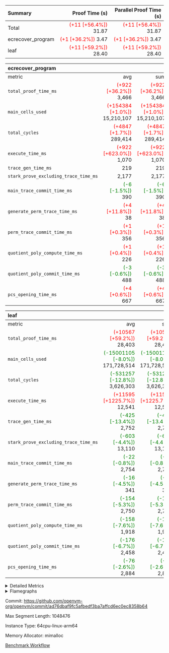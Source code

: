 | Summary | Proof Time (s) | Parallel Proof Time (s) |
|:---|---:|---:|
| Total | <span style='color: red'>(+11 [+56.4%])</span> 31.87 | <span style='color: red'>(+11 [+56.4%])</span> 31.87 |
| ecrecover_program | <span style='color: red'>(+1 [+36.2%])</span> 3.47 | <span style='color: red'>(+1 [+36.2%])</span> 3.47 |
| leaf | <span style='color: red'>(+11 [+59.2%])</span> 28.40 | <span style='color: red'>(+11 [+59.2%])</span> 28.40 |


| ecrecover_program |||||
|:---|---:|---:|---:|---:|
|metric|avg|sum|max|min|
| `total_proof_time_ms ` | <span style='color: red'>(+922 [+36.2%])</span> 3,466 | <span style='color: red'>(+922 [+36.2%])</span> 3,466 | <span style='color: red'>(+922 [+36.2%])</span> 3,466 | <span style='color: red'>(+922 [+36.2%])</span> 3,466 |
| `main_cells_used     ` | <span style='color: red'>(+154384 [+1.0%])</span> 15,210,107 | <span style='color: red'>(+154384 [+1.0%])</span> 15,210,107 | <span style='color: red'>(+154384 [+1.0%])</span> 15,210,107 | <span style='color: red'>(+154384 [+1.0%])</span> 15,210,107 |
| `total_cycles        ` | <span style='color: red'>(+4847 [+1.7%])</span> 289,414 | <span style='color: red'>(+4847 [+1.7%])</span> 289,414 | <span style='color: red'>(+4847 [+1.7%])</span> 289,414 | <span style='color: red'>(+4847 [+1.7%])</span> 289,414 |
| `execute_time_ms     ` | <span style='color: red'>(+922 [+623.0%])</span> 1,070 | <span style='color: red'>(+922 [+623.0%])</span> 1,070 | <span style='color: red'>(+922 [+623.0%])</span> 1,070 | <span style='color: red'>(+922 [+623.0%])</span> 1,070 |
| `trace_gen_time_ms   ` |  219 |  219 |  219 |  219 |
| `stark_prove_excluding_trace_time_ms` |  2,177 |  2,177 |  2,177 |  2,177 |
| `main_trace_commit_time_ms` | <span style='color: green'>(-6 [-1.5%])</span> 390 | <span style='color: green'>(-6 [-1.5%])</span> 390 | <span style='color: green'>(-6 [-1.5%])</span> 390 | <span style='color: green'>(-6 [-1.5%])</span> 390 |
| `generate_perm_trace_time_ms` | <span style='color: red'>(+4 [+11.8%])</span> 38 | <span style='color: red'>(+4 [+11.8%])</span> 38 | <span style='color: red'>(+4 [+11.8%])</span> 38 | <span style='color: red'>(+4 [+11.8%])</span> 38 |
| `perm_trace_commit_time_ms` | <span style='color: red'>(+1 [+0.3%])</span> 356 | <span style='color: red'>(+1 [+0.3%])</span> 356 | <span style='color: red'>(+1 [+0.3%])</span> 356 | <span style='color: red'>(+1 [+0.3%])</span> 356 |
| `quotient_poly_compute_time_ms` | <span style='color: red'>(+1 [+0.4%])</span> 226 | <span style='color: red'>(+1 [+0.4%])</span> 226 | <span style='color: red'>(+1 [+0.4%])</span> 226 | <span style='color: red'>(+1 [+0.4%])</span> 226 |
| `quotient_poly_commit_time_ms` | <span style='color: green'>(-3 [-0.6%])</span> 488 | <span style='color: green'>(-3 [-0.6%])</span> 488 | <span style='color: green'>(-3 [-0.6%])</span> 488 | <span style='color: green'>(-3 [-0.6%])</span> 488 |
| `pcs_opening_time_ms ` | <span style='color: red'>(+4 [+0.6%])</span> 667 | <span style='color: red'>(+4 [+0.6%])</span> 667 | <span style='color: red'>(+4 [+0.6%])</span> 667 | <span style='color: red'>(+4 [+0.6%])</span> 667 |

| leaf |||||
|:---|---:|---:|---:|---:|
|metric|avg|sum|max|min|
| `total_proof_time_ms ` | <span style='color: red'>(+10567 [+59.2%])</span> 28,403 | <span style='color: red'>(+10567 [+59.2%])</span> 28,403 | <span style='color: red'>(+10567 [+59.2%])</span> 28,403 | <span style='color: red'>(+10567 [+59.2%])</span> 28,403 |
| `main_cells_used     ` | <span style='color: green'>(-15001105 [-8.0%])</span> 171,728,514 | <span style='color: green'>(-15001105 [-8.0%])</span> 171,728,514 | <span style='color: green'>(-15001105 [-8.0%])</span> 171,728,514 | <span style='color: green'>(-15001105 [-8.0%])</span> 171,728,514 |
| `total_cycles        ` | <span style='color: green'>(-531257 [-12.8%])</span> 3,626,303 | <span style='color: green'>(-531257 [-12.8%])</span> 3,626,303 | <span style='color: green'>(-531257 [-12.8%])</span> 3,626,303 | <span style='color: green'>(-531257 [-12.8%])</span> 3,626,303 |
| `execute_time_ms     ` | <span style='color: red'>(+11595 [+1225.7%])</span> 12,541 | <span style='color: red'>(+11595 [+1225.7%])</span> 12,541 | <span style='color: red'>(+11595 [+1225.7%])</span> 12,541 | <span style='color: red'>(+11595 [+1225.7%])</span> 12,541 |
| `trace_gen_time_ms   ` | <span style='color: green'>(-425 [-13.4%])</span> 2,752 | <span style='color: green'>(-425 [-13.4%])</span> 2,752 | <span style='color: green'>(-425 [-13.4%])</span> 2,752 | <span style='color: green'>(-425 [-13.4%])</span> 2,752 |
| `stark_prove_excluding_trace_time_ms` | <span style='color: green'>(-603 [-4.4%])</span> 13,110 | <span style='color: green'>(-603 [-4.4%])</span> 13,110 | <span style='color: green'>(-603 [-4.4%])</span> 13,110 | <span style='color: green'>(-603 [-4.4%])</span> 13,110 |
| `main_trace_commit_time_ms` | <span style='color: green'>(-22 [-0.8%])</span> 2,754 | <span style='color: green'>(-22 [-0.8%])</span> 2,754 | <span style='color: green'>(-22 [-0.8%])</span> 2,754 | <span style='color: green'>(-22 [-0.8%])</span> 2,754 |
| `generate_perm_trace_time_ms` | <span style='color: green'>(-16 [-4.5%])</span> 341 | <span style='color: green'>(-16 [-4.5%])</span> 341 | <span style='color: green'>(-16 [-4.5%])</span> 341 | <span style='color: green'>(-16 [-4.5%])</span> 341 |
| `perm_trace_commit_time_ms` | <span style='color: green'>(-154 [-5.3%])</span> 2,750 | <span style='color: green'>(-154 [-5.3%])</span> 2,750 | <span style='color: green'>(-154 [-5.3%])</span> 2,750 | <span style='color: green'>(-154 [-5.3%])</span> 2,750 |
| `quotient_poly_compute_time_ms` | <span style='color: green'>(-158 [-7.6%])</span> 1,918 | <span style='color: green'>(-158 [-7.6%])</span> 1,918 | <span style='color: green'>(-158 [-7.6%])</span> 1,918 | <span style='color: green'>(-158 [-7.6%])</span> 1,918 |
| `quotient_poly_commit_time_ms` | <span style='color: green'>(-176 [-6.7%])</span> 2,458 | <span style='color: green'>(-176 [-6.7%])</span> 2,458 | <span style='color: green'>(-176 [-6.7%])</span> 2,458 | <span style='color: green'>(-176 [-6.7%])</span> 2,458 |
| `pcs_opening_time_ms ` | <span style='color: green'>(-76 [-2.6%])</span> 2,884 | <span style='color: green'>(-76 [-2.6%])</span> 2,884 | <span style='color: green'>(-76 [-2.6%])</span> 2,884 | <span style='color: green'>(-76 [-2.6%])</span> 2,884 |



<details>
<summary>Detailed Metrics</summary>

| group | num_segments | keygen_time_ms | commit_exe_time_ms |
| --- | --- | --- | --- |
| ecrecover_program | 1 | 1,172 | 9 | 

| group | air_name | quotient_deg | interactions | constraints |
| --- | --- | --- | --- | --- |
| ecrecover_program | AccessAdapterAir<16> | 4 | 5 | 11 | 
| ecrecover_program | AccessAdapterAir<2> | 4 | 5 | 11 | 
| ecrecover_program | AccessAdapterAir<32> | 4 | 5 | 11 | 
| ecrecover_program | AccessAdapterAir<4> | 4 | 5 | 11 | 
| ecrecover_program | AccessAdapterAir<64> | 4 | 5 | 11 | 
| ecrecover_program | AccessAdapterAir<8> | 4 | 5 | 11 | 
| ecrecover_program | BitwiseOperationLookupAir<8> | 2 | 2 | 4 | 
| ecrecover_program | KeccakVmAir | 4 | 321 | 4,380 | 
| ecrecover_program | MemoryMerkleAir<8> | 4 | 4 | 38 | 
| ecrecover_program | PersistentBoundaryAir<8> | 4 | 3 | 5 | 
| ecrecover_program | PhantomAir | 4 | 3 | 4 | 
| ecrecover_program | Poseidon2PeripheryAir<BabyBearParameters>, 1> | 2 | 1 | 286 | 
| ecrecover_program | ProgramAir | 1 | 1 | 4 | 
| ecrecover_program | RangeTupleCheckerAir<2> | 1 | 1 | 4 | 
| ecrecover_program | Rv32HintStoreAir | 4 | 19 | 21 | 
| ecrecover_program | VariableRangeCheckerAir | 1 | 1 | 4 | 
| ecrecover_program | VmAirWrapper<Rv32BaseAluAdapterAir, BaseAluCoreAir<4, 8> | 4 | 19 | 30 | 
| ecrecover_program | VmAirWrapper<Rv32BaseAluAdapterAir, LessThanCoreAir<4, 8> | 4 | 17 | 35 | 
| ecrecover_program | VmAirWrapper<Rv32BaseAluAdapterAir, ShiftCoreAir<4, 8> | 4 | 23 | 84 | 
| ecrecover_program | VmAirWrapper<Rv32BranchAdapterAir, BranchEqualCoreAir<4> | 4 | 11 | 17 | 
| ecrecover_program | VmAirWrapper<Rv32BranchAdapterAir, BranchLessThanCoreAir<4, 8> | 4 | 13 | 32 | 
| ecrecover_program | VmAirWrapper<Rv32CondRdWriteAdapterAir, Rv32JalLuiCoreAir> | 4 | 10 | 15 | 
| ecrecover_program | VmAirWrapper<Rv32IsEqualModAdapterAir<2, 1, 32, 32>, ModularIsEqualCoreAir<32, 4, 8> | 4 | 25 | 217 | 
| ecrecover_program | VmAirWrapper<Rv32JalrAdapterAir, Rv32JalrCoreAir> | 4 | 16 | 16 | 
| ecrecover_program | VmAirWrapper<Rv32LoadStoreAdapterAir, LoadSignExtendCoreAir<4, 8> | 4 | 18 | 21 | 
| ecrecover_program | VmAirWrapper<Rv32LoadStoreAdapterAir, LoadStoreCoreAir<4> | 4 | 17 | 27 | 
| ecrecover_program | VmAirWrapper<Rv32MultAdapterAir, DivRemCoreAir<4, 8> | 4 | 25 | 72 | 
| ecrecover_program | VmAirWrapper<Rv32MultAdapterAir, MulHCoreAir<4, 8> | 4 | 24 | 23 | 
| ecrecover_program | VmAirWrapper<Rv32MultAdapterAir, MultiplicationCoreAir<4, 8> | 4 | 19 | 13 | 
| ecrecover_program | VmAirWrapper<Rv32RdWriteAdapterAir, Rv32AuipcCoreAir> | 4 | 11 | 12 | 
| ecrecover_program | VmAirWrapper<Rv32VecHeapAdapterAir<1, 2, 2, 32, 32>, FieldExpressionCoreAir> | 4 | 411 | 378 | 
| ecrecover_program | VmAirWrapper<Rv32VecHeapAdapterAir<2, 1, 1, 32, 32>, FieldExpressionCoreAir> | 4 | 156 | 150 | 
| ecrecover_program | VmAirWrapper<Rv32VecHeapAdapterAir<2, 2, 2, 32, 32>, FieldExpressionCoreAir> | 4 | 422 | 351 | 
| ecrecover_program | VmConnectorAir | 4 | 3 | 8 | 
| leaf | AccessAdapterAir<2> | 4 | 5 | 11 | 
| leaf | AccessAdapterAir<4> | 4 | 5 | 11 | 
| leaf | AccessAdapterAir<8> | 4 | 5 | 11 | 
| leaf | FriReducedOpeningAir | 4 | 31 | 52 | 
| leaf | NativePoseidon2Air<BabyBearParameters>, 1> | 4 | 136 | 530 | 
| leaf | PhantomAir | 4 | 3 | 4 | 
| leaf | ProgramAir | 1 | 1 | 4 | 
| leaf | VariableRangeCheckerAir | 1 | 1 | 4 | 
| leaf | VmAirWrapper<AluNativeAdapterAir, FieldArithmeticCoreAir> | 4 | 15 | 23 | 
| leaf | VmAirWrapper<BranchNativeAdapterAir, BranchEqualCoreAir<1> | 4 | 11 | 22 | 
| leaf | VmAirWrapper<JalNativeAdapterAir, JalCoreAir> | 4 | 7 | 6 | 
| leaf | VmAirWrapper<NativeAdapterAir<2, 0>, PublicValuesCoreAir> | 4 | 11 | 23 | 
| leaf | VmAirWrapper<NativeLoadStoreAdapterAir<1>, NativeLoadStoreCoreAir<1> | 4 | 15 | 16 | 
| leaf | VmAirWrapper<NativeLoadStoreAdapterAir<4>, NativeLoadStoreCoreAir<4> | 4 | 15 | 16 | 
| leaf | VmAirWrapper<NativeVectorizedAdapterAir<4>, FieldExtensionCoreAir> | 4 | 15 | 23 | 
| leaf | VmConnectorAir | 4 | 3 | 8 | 
| leaf | VolatileBoundaryAir | 4 | 4 | 16 | 

| group | air_name | dsl_ir | idx | opcode | cells_used |
| --- | --- | --- | --- | --- | --- |
| leaf | <AluNativeAdapterAir,FieldArithmeticCoreAir> |  | 0 | ADD | 29 | 
| leaf | <AluNativeAdapterAir,FieldArithmeticCoreAir> | AddEFFI | 0 | ADD | 61,016 | 
| leaf | <AluNativeAdapterAir,FieldArithmeticCoreAir> | AddEFI | 0 | ADD | 250,560 | 
| leaf | <AluNativeAdapterAir,FieldArithmeticCoreAir> | AddEI | 0 | ADD | 6,168,648 | 
| leaf | <AluNativeAdapterAir,FieldArithmeticCoreAir> | AddF | 0 | ADD | 260,855 | 
| leaf | <AluNativeAdapterAir,FieldArithmeticCoreAir> | AddFI | 0 | ADD | 443,294 | 
| leaf | <AluNativeAdapterAir,FieldArithmeticCoreAir> | AddV | 0 | ADD | 1,016,131 | 
| leaf | <AluNativeAdapterAir,FieldArithmeticCoreAir> | AddVI | 0 | ADD | 2,133,530 | 
| leaf | <AluNativeAdapterAir,FieldArithmeticCoreAir> | Alloc | 0 | ADD | 1,883,550 | 
| leaf | <AluNativeAdapterAir,FieldArithmeticCoreAir> | Alloc | 0 | MUL | 524,697 | 
| leaf | <AluNativeAdapterAir,FieldArithmeticCoreAir> | CastFV | 0 | ADD | 7,482 | 
| leaf | <AluNativeAdapterAir,FieldArithmeticCoreAir> | DivEIN | 0 | ADD | 49,300 | 
| leaf | <AluNativeAdapterAir,FieldArithmeticCoreAir> | DivF | 0 | DIV | 204,624 | 
| leaf | <AluNativeAdapterAir,FieldArithmeticCoreAir> | DivFIN | 0 | DIV | 25,723 | 
| leaf | <AluNativeAdapterAir,FieldArithmeticCoreAir> | ImmE | 0 | ADD | 789,380 | 
| leaf | <AluNativeAdapterAir,FieldArithmeticCoreAir> | ImmF | 0 | ADD | 288,637 | 
| leaf | <AluNativeAdapterAir,FieldArithmeticCoreAir> | ImmV | 0 | ADD | 171,187 | 
| leaf | <AluNativeAdapterAir,FieldArithmeticCoreAir> | LoadE | 0 | ADD | 590,730 | 
| leaf | <AluNativeAdapterAir,FieldArithmeticCoreAir> | LoadE | 0 | MUL | 590,730 | 
| leaf | <AluNativeAdapterAir,FieldArithmeticCoreAir> | LoadF | 0 | ADD | 837,404 | 
| leaf | <AluNativeAdapterAir,FieldArithmeticCoreAir> | LoadF | 0 | MUL | 561,759 | 
| leaf | <AluNativeAdapterAir,FieldArithmeticCoreAir> | LoadHeapPtr | 0 | ADD | 29 | 
| leaf | <AluNativeAdapterAir,FieldArithmeticCoreAir> | LoadV | 0 | ADD | 2,716,865 | 
| leaf | <AluNativeAdapterAir,FieldArithmeticCoreAir> | LoadV | 0 | MUL | 2,434,782 | 
| leaf | <AluNativeAdapterAir,FieldArithmeticCoreAir> | MulEF | 0 | MUL | 191,168 | 
| leaf | <AluNativeAdapterAir,FieldArithmeticCoreAir> | MulEFI | 0 | MUL | 1,336,320 | 
| leaf | <AluNativeAdapterAir,FieldArithmeticCoreAir> | MulEI | 0 | ADD | 662,244 | 
| leaf | <AluNativeAdapterAir,FieldArithmeticCoreAir> | MulF | 0 | MUL | 1,069,027 | 
| leaf | <AluNativeAdapterAir,FieldArithmeticCoreAir> | MulFI | 0 | MUL | 232,116 | 
| leaf | <AluNativeAdapterAir,FieldArithmeticCoreAir> | MulVI | 0 | MUL | 581,218 | 
| leaf | <AluNativeAdapterAir,FieldArithmeticCoreAir> | NegE | 0 | MUL | 18,792 | 
| leaf | <AluNativeAdapterAir,FieldArithmeticCoreAir> | StoreE | 0 | ADD | 544,446 | 
| leaf | <AluNativeAdapterAir,FieldArithmeticCoreAir> | StoreE | 0 | MUL | 544,446 | 
| leaf | <AluNativeAdapterAir,FieldArithmeticCoreAir> | StoreF | 0 | ADD | 43,674 | 
| leaf | <AluNativeAdapterAir,FieldArithmeticCoreAir> | StoreF | 0 | MUL | 30,508 | 
| leaf | <AluNativeAdapterAir,FieldArithmeticCoreAir> | StoreHeapPtr | 0 | ADD | 29 | 
| leaf | <AluNativeAdapterAir,FieldArithmeticCoreAir> | StoreV | 0 | ADD | 870,957 | 
| leaf | <AluNativeAdapterAir,FieldArithmeticCoreAir> | StoreV | 0 | MUL | 591,629 | 
| leaf | <AluNativeAdapterAir,FieldArithmeticCoreAir> | SubEF | 0 | ADD | 1,078,800 | 
| leaf | <AluNativeAdapterAir,FieldArithmeticCoreAir> | SubEF | 0 | SUB | 359,600 | 
| leaf | <AluNativeAdapterAir,FieldArithmeticCoreAir> | SubEFI | 0 | ADD | 346,956 | 
| leaf | <AluNativeAdapterAir,FieldArithmeticCoreAir> | SubEI | 0 | ADD | 98,600 | 
| leaf | <AluNativeAdapterAir,FieldArithmeticCoreAir> | SubFI | 0 | SUB | 231,043 | 
| leaf | <AluNativeAdapterAir,FieldArithmeticCoreAir> | SubV | 0 | SUB | 327,497 | 
| leaf | <AluNativeAdapterAir,FieldArithmeticCoreAir> | SubVI | 0 | SUB | 28,159 | 
| leaf | <AluNativeAdapterAir,FieldArithmeticCoreAir> | SubVIN | 0 | SUB | 23,142 | 
| leaf | <AluNativeAdapterAir,FieldArithmeticCoreAir> | UnsafeCastVF | 0 | ADD | 7,279 | 
| leaf | <AluNativeAdapterAir,FieldArithmeticCoreAir> | ZipFor | 0 | ADD | 18,344,965 | 
| leaf | <BranchNativeAdapterAir,BranchEqualCoreAir<1>> | AssertEqE | 0 | BNE | 7,268 | 
| leaf | <BranchNativeAdapterAir,BranchEqualCoreAir<1>> | AssertEqEI | 0 | BNE | 92 | 
| leaf | <BranchNativeAdapterAir,BranchEqualCoreAir<1>> | AssertEqF | 0 | BNE | 189,336 | 
| leaf | <BranchNativeAdapterAir,BranchEqualCoreAir<1>> | AssertEqV | 0 | BNE | 38,180 | 
| leaf | <BranchNativeAdapterAir,BranchEqualCoreAir<1>> | AssertEqVI | 0 | BNE | 11,339 | 
| leaf | <BranchNativeAdapterAir,BranchEqualCoreAir<1>> | AssertNonZero | 0 | BEQ | 23 | 
| leaf | <BranchNativeAdapterAir,BranchEqualCoreAir<1>> | IfEq | 0 | BNE | 3,128 | 
| leaf | <BranchNativeAdapterAir,BranchEqualCoreAir<1>> | IfEqI | 0 | BNE | 750,743 | 
| leaf | <BranchNativeAdapterAir,BranchEqualCoreAir<1>> | IfNe | 0 | BEQ | 3,197 | 
| leaf | <BranchNativeAdapterAir,BranchEqualCoreAir<1>> | IfNeI | 0 | BEQ | 4,255 | 
| leaf | <BranchNativeAdapterAir,BranchEqualCoreAir<1>> | ZipFor | 0 | BNE | 13,437,612 | 
| leaf | <JalNativeAdapterAir,JalCoreAir> |  | 0 | JAL | 9 | 
| leaf | <JalNativeAdapterAir,JalCoreAir> | IfEqI | 0 | JAL | 74,808 | 
| leaf | <JalNativeAdapterAir,JalCoreAir> | IfNe | 0 | JAL | 27 | 
| leaf | <JalNativeAdapterAir,JalCoreAir> | ZipFor | 0 | JAL | 236,448 | 
| leaf | <NativeAdapterAir<2, 0>,PublicValuesCoreAir> | Publish | 0 | PUBLISH | 828 | 
| leaf | <NativeLoadStoreAdapterAir<1>,NativeLoadStoreCoreAir<1>> | LoadF | 0 | LOADW | 1,264,692 | 
| leaf | <NativeLoadStoreAdapterAir<1>,NativeLoadStoreCoreAir<1>> | LoadV | 0 | LOADW | 5,204,474 | 
| leaf | <NativeLoadStoreAdapterAir<1>,NativeLoadStoreCoreAir<1>> | StoreF | 0 | STOREW | 200,662 | 
| leaf | <NativeLoadStoreAdapterAir<1>,NativeLoadStoreCoreAir<1>> | StoreHintWord | 0 | HINT_STOREW | 11,090,332 | 
| leaf | <NativeLoadStoreAdapterAir<1>,NativeLoadStoreCoreAir<1>> | StoreV | 0 | STOREW | 1,217,788 | 
| leaf | <NativeLoadStoreAdapterAir<4>,NativeLoadStoreCoreAir<4>> | LoadE | 0 | LOADW | 1,955,883 | 
| leaf | <NativeLoadStoreAdapterAir<4>,NativeLoadStoreCoreAir<4>> | StoreE | 0 | STOREW | 751,378 | 
| leaf | <NativeVectorizedAdapterAir<4>,FieldExtensionCoreAir> | AddE | 0 | FE4ADD | 3,516,292 | 
| leaf | <NativeVectorizedAdapterAir<4>,FieldExtensionCoreAir> | DivE | 0 | BBE4DIV | 500,764 | 
| leaf | <NativeVectorizedAdapterAir<4>,FieldExtensionCoreAir> | DivEIN | 0 | BBE4DIV | 16,150 | 
| leaf | <NativeVectorizedAdapterAir<4>,FieldExtensionCoreAir> | MulE | 0 | BBE4MUL | 3,625,010 | 
| leaf | <NativeVectorizedAdapterAir<4>,FieldExtensionCoreAir> | MulEI | 0 | BBE4MUL | 216,942 | 
| leaf | <NativeVectorizedAdapterAir<4>,FieldExtensionCoreAir> | SubE | 0 | FE4SUB | 761,368 | 
| leaf | FriReducedOpeningAir | FriReducedOpening | 0 | FRI_REDUCED_OPENING | 20,092,800 | 
| leaf | PhantomAir | CT-ExtractPublicValuesCommit | 0 | PHANTOM | 12 | 
| leaf | PhantomAir | CT-HintOpenedValues | 0 | PHANTOM | 4,032 | 
| leaf | PhantomAir | CT-HintOpeningProof | 0 | PHANTOM | 4,044 | 
| leaf | PhantomAir | CT-HintOpeningValues | 0 | PHANTOM | 12 | 
| leaf | PhantomAir | CT-InitializePcsConst | 0 | PHANTOM | 12 | 
| leaf | PhantomAir | CT-ReadProofsFromInput | 0 | PHANTOM | 12 | 
| leaf | PhantomAir | CT-VerifyProofs | 0 | PHANTOM | 12 | 
| leaf | PhantomAir | CT-cache-generator-powers | 0 | PHANTOM | 4,032 | 
| leaf | PhantomAir | CT-compute-reduced-opening | 0 | PHANTOM | 4,032 | 
| leaf | PhantomAir | CT-exp-reverse-bits-len | 0 | PHANTOM | 107,856 | 
| leaf | PhantomAir | CT-pre-compute-alpha-pows | 0 | PHANTOM | 12 | 
| leaf | PhantomAir | CT-single-reduced-opening-eval | 0 | PHANTOM | 147,672 | 
| leaf | PhantomAir | CT-stage-c-build-rounds | 0 | PHANTOM | 12 | 
| leaf | PhantomAir | CT-stage-d-verifier-verify | 0 | PHANTOM | 12 | 
| leaf | PhantomAir | CT-stage-d-verify-pcs | 0 | PHANTOM | 12 | 
| leaf | PhantomAir | CT-stage-e-verify-constraints | 0 | PHANTOM | 12 | 
| leaf | PhantomAir | CT-verify-batch | 0 | PHANTOM | 4,032 | 
| leaf | PhantomAir | CT-verify-batch-ext | 0 | PHANTOM | 9,576 | 
| leaf | PhantomAir | CT-verify-query | 0 | PHANTOM | 504 | 
| leaf | PhantomAir | HintBitsF | 0 | PHANTOM | 1,542 | 
| leaf | PhantomAir | HintInputVec | 0 | PHANTOM | 79,488 | 
| leaf | PhantomAir | HintLoad | 0 | PHANTOM | 6,804 | 
| leaf | PhantomAir | PrintV | 0 | PHANTOM | 6,804 | 
| leaf | VerifyBatchAir | Poseidon2CompressBabyBear | 0 | COMP_POS2 | 10,773 | 
| leaf | VerifyBatchAir | Poseidon2PermuteBabyBear | 0 | PERM_POS2 | 24,738 | 
| leaf | VerifyBatchAir | VerifyBatchExt | 0 | VERIFY_BATCH | 4,139,226 | 
| leaf | VerifyBatchAir | VerifyBatchFelt | 0 | VERIFY_BATCH | 23,628,780 | 

| group | air_name | dsl_ir | opcode | segment | cells_used |
| --- | --- | --- | --- | --- | --- |
| ecrecover_program | <Rv32BaseAluAdapterAir,BaseAluCoreAir<4, 8>> |  | ADD | 0 | 2,631,528 | 
| ecrecover_program | <Rv32BaseAluAdapterAir,BaseAluCoreAir<4, 8>> |  | AND | 0 | 559,512 | 
| ecrecover_program | <Rv32BaseAluAdapterAir,BaseAluCoreAir<4, 8>> |  | OR | 0 | 250,740 | 
| ecrecover_program | <Rv32BaseAluAdapterAir,BaseAluCoreAir<4, 8>> |  | SUB | 0 | 318,600 | 
| ecrecover_program | <Rv32BaseAluAdapterAir,BaseAluCoreAir<4, 8>> |  | XOR | 0 | 900 | 
| ecrecover_program | <Rv32BaseAluAdapterAir,LessThanCoreAir<4, 8>> |  | SLTU | 0 | 74,407 | 
| ecrecover_program | <Rv32BaseAluAdapterAir,ShiftCoreAir<4, 8>> |  | SLL | 0 | 228,536 | 
| ecrecover_program | <Rv32BaseAluAdapterAir,ShiftCoreAir<4, 8>> |  | SRL | 0 | 238,023 | 
| ecrecover_program | <Rv32BranchAdapterAir,BranchEqualCoreAir<4>> |  | BEQ | 0 | 275,912 | 
| ecrecover_program | <Rv32BranchAdapterAir,BranchEqualCoreAir<4>> |  | BNE | 0 | 119,834 | 
| ecrecover_program | <Rv32BranchAdapterAir,BranchLessThanCoreAir<4, 8>> |  | BGEU | 0 | 29,984 | 
| ecrecover_program | <Rv32BranchAdapterAir,BranchLessThanCoreAir<4, 8>> |  | BLT | 0 | 384 | 
| ecrecover_program | <Rv32BranchAdapterAir,BranchLessThanCoreAir<4, 8>> |  | BLTU | 0 | 719,264 | 
| ecrecover_program | <Rv32CondRdWriteAdapterAir,Rv32JalLuiCoreAir> |  | JAL | 0 | 22,734 | 
| ecrecover_program | <Rv32CondRdWriteAdapterAir,Rv32JalLuiCoreAir> |  | LUI | 0 | 50,292 | 
| ecrecover_program | <Rv32IsEqualModAdapterAir<2, 1, 32, 32>,ModularIsEqualCoreAir<32, 4, 8>> |  | IS_EQ | 0 | 531,698 | 
| ecrecover_program | <Rv32IsEqualModAdapterAir<2, 1, 32, 32>,ModularIsEqualCoreAir<32, 4, 8>> |  | SETUP_ISEQ | 0 | 332 | 
| ecrecover_program | <Rv32JalrAdapterAir,Rv32JalrCoreAir> |  | JALR | 0 | 186,060 | 
| ecrecover_program | <Rv32LoadStoreAdapterAir,LoadSignExtendCoreAir<4, 8>> |  | LOADB | 0 | 132,300 | 
| ecrecover_program | <Rv32LoadStoreAdapterAir,LoadStoreCoreAir<4>> |  | LOADBU | 0 | 98,000 | 
| ecrecover_program | <Rv32LoadStoreAdapterAir,LoadStoreCoreAir<4>> |  | LOADW | 0 | 552,240 | 
| ecrecover_program | <Rv32LoadStoreAdapterAir,LoadStoreCoreAir<4>> |  | STOREB | 0 | 1,037,520 | 
| ecrecover_program | <Rv32LoadStoreAdapterAir,LoadStoreCoreAir<4>> |  | STOREW | 0 | 2,701,280 | 
| ecrecover_program | <Rv32MultAdapterAir,DivRemCoreAir<4, 8>> |  | DIVU | 0 | 285 | 
| ecrecover_program | <Rv32MultAdapterAir,MulHCoreAir<4, 8>> |  | MULHU | 0 | 195 | 
| ecrecover_program | <Rv32MultAdapterAir,MultiplicationCoreAir<4, 8>> |  | MUL | 0 | 79,329 | 
| ecrecover_program | <Rv32RdWriteAdapterAir,Rv32AuipcCoreAir> |  | AUIPC | 0 | 71,022 | 
| ecrecover_program | <Rv32VecHeapAdapterAir<1, 2, 2, 32, 32>,FieldExpressionCoreAir> |  | EcDouble | 0 | 690,153 | 
| ecrecover_program | <Rv32VecHeapAdapterAir<2, 1, 1, 32, 32>,FieldExpressionCoreAir> |  | ModularAddSub | 0 | 2,388 | 
| ecrecover_program | <Rv32VecHeapAdapterAir<2, 1, 1, 32, 32>,FieldExpressionCoreAir> |  | ModularMulDiv | 0 | 8,352 | 
| ecrecover_program | <Rv32VecHeapAdapterAir<2, 2, 2, 32, 32>,FieldExpressionCoreAir> |  | EcAddNe | 0 | 449,394 | 
| ecrecover_program | KeccakVmAir |  | KECCAK256 | 0 | 379,560 | 
| ecrecover_program | PhantomAir |  | PHANTOM | 0 | 270 | 
| ecrecover_program | Rv32HintStoreAir |  | HINT_BUFFER | 0 | 6,656 | 
| ecrecover_program | Rv32HintStoreAir |  | HINT_STOREW | 0 | 192 | 

| group | air_name | idx | rows | prep_cols | perm_cols | main_cols | cells |
| --- | --- | --- | --- | --- | --- | --- | --- |
| leaf | AccessAdapterAir<2> | 0 | 1,048,576 |  | 12 | 11 | 24,117,248 | 
| leaf | AccessAdapterAir<4> | 0 | 524,288 |  | 12 | 13 | 13,107,200 | 
| leaf | AccessAdapterAir<8> | 0 | 512 |  | 12 | 17 | 14,848 | 
| leaf | FriReducedOpeningAir | 0 | 1,048,576 |  | 36 | 25 | 63,963,136 | 
| leaf | NativePoseidon2Air<BabyBearParameters>, 1> | 0 | 131,072 |  | 160 | 399 | 73,269,248 | 
| leaf | PhantomAir | 0 | 65,536 |  | 8 | 6 | 917,504 | 
| leaf | ProgramAir | 0 | 1,048,576 |  | 8 | 10 | 18,874,368 | 
| leaf | VariableRangeCheckerAir | 0 | 262,144 | 2 | 8 | 1 | 2,359,296 | 
| leaf | VmAirWrapper<AluNativeAdapterAir, FieldArithmeticCoreAir> | 0 | 2,097,152 |  | 20 | 29 | 102,760,448 | 
| leaf | VmAirWrapper<BranchNativeAdapterAir, BranchEqualCoreAir<1> | 0 | 1,048,576 |  | 16 | 23 | 40,894,464 | 
| leaf | VmAirWrapper<JalNativeAdapterAir, JalCoreAir> | 0 | 65,536 |  | 12 | 9 | 1,376,256 | 
| leaf | VmAirWrapper<NativeAdapterAir<2, 0>, PublicValuesCoreAir> | 0 | 64 |  | 16 | 23 | 2,496 | 
| leaf | VmAirWrapper<NativeLoadStoreAdapterAir<1>, NativeLoadStoreCoreAir<1> | 0 | 1,048,576 |  | 24 | 22 | 48,234,496 | 
| leaf | VmAirWrapper<NativeLoadStoreAdapterAir<4>, NativeLoadStoreCoreAir<4> | 0 | 131,072 |  | 24 | 31 | 7,208,960 | 
| leaf | VmAirWrapper<NativeVectorizedAdapterAir<4>, FieldExtensionCoreAir> | 0 | 262,144 |  | 20 | 38 | 15,204,352 | 
| leaf | VmConnectorAir | 0 | 2 | 1 | 8 | 4 | 24 | 
| leaf | VolatileBoundaryAir | 0 | 1,048,576 |  | 8 | 11 | 19,922,944 | 

| group | air_name | segment | rows | prep_cols | perm_cols | main_cols | cells |
| --- | --- | --- | --- | --- | --- | --- | --- |
| ecrecover_program | AccessAdapterAir<16> | 0 | 16,384 |  | 12 | 25 | 606,208 | 
| ecrecover_program | AccessAdapterAir<2> | 0 | 256 |  | 12 | 11 | 5,888 | 
| ecrecover_program | AccessAdapterAir<32> | 0 | 8,192 |  | 12 | 41 | 434,176 | 
| ecrecover_program | AccessAdapterAir<4> | 0 | 128 |  | 12 | 13 | 3,200 | 
| ecrecover_program | AccessAdapterAir<8> | 0 | 32,768 |  | 12 | 17 | 950,272 | 
| ecrecover_program | BitwiseOperationLookupAir<8> | 0 | 65,536 | 3 | 8 | 2 | 655,360 | 
| ecrecover_program | KeccakVmAir | 0 | 128 |  | 532 | 3,163 | 472,960 | 
| ecrecover_program | MemoryMerkleAir<8> | 0 | 4,096 |  | 12 | 32 | 180,224 | 
| ecrecover_program | PersistentBoundaryAir<8> | 0 | 4,096 |  | 8 | 20 | 114,688 | 
| ecrecover_program | PhantomAir | 0 | 64 |  | 8 | 6 | 896 | 
| ecrecover_program | Poseidon2PeripheryAir<BabyBearParameters>, 1> | 0 | 2,048 |  | 8 | 300 | 630,784 | 
| ecrecover_program | ProgramAir | 0 | 16,384 |  | 8 | 10 | 294,912 | 
| ecrecover_program | RangeTupleCheckerAir<2> | 0 | 524,288 | 2 | 8 | 1 | 4,718,592 | 
| ecrecover_program | Rv32HintStoreAir | 0 | 256 |  | 24 | 32 | 14,336 | 
| ecrecover_program | VariableRangeCheckerAir | 0 | 262,144 | 2 | 8 | 1 | 2,359,296 | 
| ecrecover_program | VmAirWrapper<Rv32BaseAluAdapterAir, BaseAluCoreAir<4, 8> | 0 | 131,072 |  | 28 | 36 | 8,388,608 | 
| ecrecover_program | VmAirWrapper<Rv32BaseAluAdapterAir, LessThanCoreAir<4, 8> | 0 | 2,048 |  | 24 | 37 | 124,928 | 
| ecrecover_program | VmAirWrapper<Rv32BaseAluAdapterAir, ShiftCoreAir<4, 8> | 0 | 16,384 |  | 28 | 53 | 1,327,104 | 
| ecrecover_program | VmAirWrapper<Rv32BranchAdapterAir, BranchEqualCoreAir<4> | 0 | 16,384 |  | 16 | 26 | 688,128 | 
| ecrecover_program | VmAirWrapper<Rv32BranchAdapterAir, BranchLessThanCoreAir<4, 8> | 0 | 32,768 |  | 20 | 32 | 1,703,936 | 
| ecrecover_program | VmAirWrapper<Rv32CondRdWriteAdapterAir, Rv32JalLuiCoreAir> | 0 | 4,096 |  | 16 | 18 | 139,264 | 
| ecrecover_program | VmAirWrapper<Rv32IsEqualModAdapterAir<2, 1, 32, 32>, ModularIsEqualCoreAir<32, 4, 8> | 0 | 4,096 |  | 32 | 166 | 811,008 | 
| ecrecover_program | VmAirWrapper<Rv32JalrAdapterAir, Rv32JalrCoreAir> | 0 | 8,192 |  | 20 | 28 | 393,216 | 
| ecrecover_program | VmAirWrapper<Rv32LoadStoreAdapterAir, LoadSignExtendCoreAir<4, 8> | 0 | 4,096 |  | 28 | 35 | 258,048 | 
| ecrecover_program | VmAirWrapper<Rv32LoadStoreAdapterAir, LoadStoreCoreAir<4> | 0 | 131,072 |  | 28 | 40 | 8,912,896 | 
| ecrecover_program | VmAirWrapper<Rv32MultAdapterAir, DivRemCoreAir<4, 8> | 0 | 8 |  | 40 | 57 | 776 | 
| ecrecover_program | VmAirWrapper<Rv32MultAdapterAir, MulHCoreAir<4, 8> | 0 | 8 |  | 40 | 39 | 632 | 
| ecrecover_program | VmAirWrapper<Rv32MultAdapterAir, MultiplicationCoreAir<4, 8> | 0 | 4,096 |  | 28 | 31 | 241,664 | 
| ecrecover_program | VmAirWrapper<Rv32RdWriteAdapterAir, Rv32AuipcCoreAir> | 0 | 4,096 |  | 16 | 21 | 151,552 | 
| ecrecover_program | VmAirWrapper<Rv32VecHeapAdapterAir<1, 2, 2, 32, 32>, FieldExpressionCoreAir> | 0 | 2,048 |  | 416 | 543 | 1,964,032 | 
| ecrecover_program | VmAirWrapper<Rv32VecHeapAdapterAir<2, 1, 1, 32, 32>, FieldExpressionCoreAir> | 0 | 32 |  | 160 | 261 | 13,472 | 
| ecrecover_program | VmAirWrapper<Rv32VecHeapAdapterAir<2, 2, 2, 32, 32>, FieldExpressionCoreAir> | 0 | 1,024 |  | 428 | 619 | 1,072,128 | 
| ecrecover_program | VmConnectorAir | 0 | 2 | 1 | 8 | 4 | 24 | 

| group | chip_name | idx | rows_used |
| --- | --- | --- | --- |
| leaf | <AluNativeAdapterAir,FieldArithmeticCoreAir> | 0 | 1,709,434 | 
| leaf | <BranchNativeAdapterAir,BranchEqualCoreAir<1>> | 0 | 628,051 | 
| leaf | <JalNativeAdapterAir,JalCoreAir> | 0 | 34,588 | 
| leaf | <NativeAdapterAir<2, 0>,PublicValuesCoreAir> | 0 | 36 | 
| leaf | <NativeLoadStoreAdapterAir<1>,NativeLoadStoreCoreAir<1>> | 0 | 862,634 | 
| leaf | <NativeLoadStoreAdapterAir<4>,NativeLoadStoreCoreAir<4>> | 0 | 87,331 | 
| leaf | <NativeVectorizedAdapterAir<4>,FieldExtensionCoreAir> | 0 | 227,277 | 
| leaf | AccessAdapter<2> | 0 | 974,424 | 
| leaf | AccessAdapter<4> | 0 | 477,428 | 
| leaf | AccessAdapter<8> | 0 | 342 | 
| leaf | Boundary | 0 | 1,006,925 | 
| leaf | FriReducedOpeningAir | 0 | 803,712 | 
| leaf | PhantomAir | 0 | 63,423 | 
| leaf | ProgramChip | 0 | 529,676 | 
| leaf | VariableRangeCheckerAir | 0 | 262,144 | 
| leaf | VerifyBatchAir | 0 | 69,683 | 
| leaf | VmConnectorAir | 0 | 2 | 

| group | chip_name | segment | rows_used |
| --- | --- | --- | --- |
| ecrecover_program | <Rv32BaseAluAdapterAir,BaseAluCoreAir<4, 8>> | 0 | 104,480 | 
| ecrecover_program | <Rv32BaseAluAdapterAir,LessThanCoreAir<4, 8>> | 0 | 2,011 | 
| ecrecover_program | <Rv32BaseAluAdapterAir,ShiftCoreAir<4, 8>> | 0 | 8,803 | 
| ecrecover_program | <Rv32BranchAdapterAir,BranchEqualCoreAir<4>> | 0 | 15,221 | 
| ecrecover_program | <Rv32BranchAdapterAir,BranchLessThanCoreAir<4, 8>> | 0 | 23,426 | 
| ecrecover_program | <Rv32CondRdWriteAdapterAir,Rv32JalLuiCoreAir> | 0 | 4,057 | 
| ecrecover_program | <Rv32IsEqualModAdapterAir<2, 1, 32, 32>,ModularIsEqualCoreAir<32, 4, 8>> | 0 | 3,194 | 
| ecrecover_program | <Rv32JalrAdapterAir,Rv32JalrCoreAir> | 0 | 6,645 | 
| ecrecover_program | <Rv32LoadStoreAdapterAir,LoadSignExtendCoreAir<4, 8>> | 0 | 3,780 | 
| ecrecover_program | <Rv32LoadStoreAdapterAir,LoadStoreCoreAir<4>> | 0 | 109,726 | 
| ecrecover_program | <Rv32MultAdapterAir,DivRemCoreAir<4, 8>> | 0 | 5 | 
| ecrecover_program | <Rv32MultAdapterAir,MulHCoreAir<4, 8>> | 0 | 5 | 
| ecrecover_program | <Rv32MultAdapterAir,MultiplicationCoreAir<4, 8>> | 0 | 2,559 | 
| ecrecover_program | <Rv32RdWriteAdapterAir,Rv32AuipcCoreAir> | 0 | 3,383 | 
| ecrecover_program | <Rv32VecHeapAdapterAir<1, 2, 2, 32, 32>,FieldExpressionCoreAir> | 0 | 1,271 | 
| ecrecover_program | <Rv32VecHeapAdapterAir<2, 1, 1, 32, 32>,FieldExpressionCoreAir> | 0 | 21 | 
| ecrecover_program | <Rv32VecHeapAdapterAir<2, 2, 2, 32, 32>,FieldExpressionCoreAir> | 0 | 726 | 
| ecrecover_program | AccessAdapter<16> | 0 | 13,306 | 
| ecrecover_program | AccessAdapter<2> | 0 | 132 | 
| ecrecover_program | AccessAdapter<32> | 0 | 6,654 | 
| ecrecover_program | AccessAdapter<4> | 0 | 68 | 
| ecrecover_program | AccessAdapter<8> | 0 | 27,210 | 
| ecrecover_program | Arc<BabyBearParameters>, 1> | 0 | 2,009 | 
| ecrecover_program | BitwiseOperationLookupAir<8> | 0 | 65,536 | 
| ecrecover_program | Boundary | 0 | 2,990 | 
| ecrecover_program | KeccakVmAir | 0 | 120 | 
| ecrecover_program | Merkle | 0 | 3,226 | 
| ecrecover_program | PhantomAir | 0 | 45 | 
| ecrecover_program | ProgramChip | 0 | 8,596 | 
| ecrecover_program | RangeTupleCheckerAir<2> | 0 | 524,288 | 
| ecrecover_program | Rv32HintStoreAir | 0 | 214 | 
| ecrecover_program | VariableRangeCheckerAir | 0 | 262,144 | 
| ecrecover_program | VmConnectorAir | 0 | 2 | 

| group | dsl_ir | idx | opcode | frequency |
| --- | --- | --- | --- | --- |
| leaf |  | 0 | ADD | 2 | 
| leaf |  | 0 | JAL | 1 | 
| leaf | AddE | 0 | FE4ADD | 92,534 | 
| leaf | AddEFFI | 0 | ADD | 2,104 | 
| leaf | AddEFI | 0 | ADD | 8,640 | 
| leaf | AddEI | 0 | ADD | 212,712 | 
| leaf | AddF | 0 | ADD | 8,995 | 
| leaf | AddFI | 0 | ADD | 15,286 | 
| leaf | AddV | 0 | ADD | 35,039 | 
| leaf | AddVI | 0 | ADD | 73,570 | 
| leaf | Alloc | 0 | ADD | 64,950 | 
| leaf | Alloc | 0 | MUL | 18,093 | 
| leaf | AssertEqE | 0 | BNE | 316 | 
| leaf | AssertEqEI | 0 | BNE | 4 | 
| leaf | AssertEqF | 0 | BNE | 8,232 | 
| leaf | AssertEqV | 0 | BNE | 1,660 | 
| leaf | AssertEqVI | 0 | BNE | 493 | 
| leaf | AssertNonZero | 0 | BEQ | 1 | 
| leaf | CT-ExtractPublicValuesCommit | 0 | PHANTOM | 2 | 
| leaf | CT-HintOpenedValues | 0 | PHANTOM | 672 | 
| leaf | CT-HintOpeningProof | 0 | PHANTOM | 674 | 
| leaf | CT-HintOpeningValues | 0 | PHANTOM | 2 | 
| leaf | CT-InitializePcsConst | 0 | PHANTOM | 2 | 
| leaf | CT-ReadProofsFromInput | 0 | PHANTOM | 2 | 
| leaf | CT-VerifyProofs | 0 | PHANTOM | 2 | 
| leaf | CT-cache-generator-powers | 0 | PHANTOM | 672 | 
| leaf | CT-compute-reduced-opening | 0 | PHANTOM | 672 | 
| leaf | CT-exp-reverse-bits-len | 0 | PHANTOM | 17,976 | 
| leaf | CT-pre-compute-alpha-pows | 0 | PHANTOM | 2 | 
| leaf | CT-single-reduced-opening-eval | 0 | PHANTOM | 24,612 | 
| leaf | CT-stage-c-build-rounds | 0 | PHANTOM | 2 | 
| leaf | CT-stage-d-verifier-verify | 0 | PHANTOM | 2 | 
| leaf | CT-stage-d-verify-pcs | 0 | PHANTOM | 2 | 
| leaf | CT-stage-e-verify-constraints | 0 | PHANTOM | 2 | 
| leaf | CT-verify-batch | 0 | PHANTOM | 672 | 
| leaf | CT-verify-batch-ext | 0 | PHANTOM | 1,596 | 
| leaf | CT-verify-query | 0 | PHANTOM | 84 | 
| leaf | CastFV | 0 | ADD | 258 | 
| leaf | DivE | 0 | BBE4DIV | 13,178 | 
| leaf | DivEIN | 0 | ADD | 1,700 | 
| leaf | DivEIN | 0 | BBE4DIV | 425 | 
| leaf | DivF | 0 | DIV | 7,056 | 
| leaf | DivFIN | 0 | DIV | 887 | 
| leaf | FriReducedOpening | 0 | FRI_REDUCED_OPENING | 12,306 | 
| leaf | HintBitsF | 0 | PHANTOM | 257 | 
| leaf | HintInputVec | 0 | PHANTOM | 13,248 | 
| leaf | HintLoad | 0 | PHANTOM | 1,134 | 
| leaf | IfEq | 0 | BNE | 136 | 
| leaf | IfEqI | 0 | BNE | 32,641 | 
| leaf | IfEqI | 0 | JAL | 8,312 | 
| leaf | IfNe | 0 | BEQ | 139 | 
| leaf | IfNe | 0 | JAL | 3 | 
| leaf | IfNeI | 0 | BEQ | 185 | 
| leaf | ImmE | 0 | ADD | 27,220 | 
| leaf | ImmF | 0 | ADD | 9,953 | 
| leaf | ImmV | 0 | ADD | 5,903 | 
| leaf | LoadE | 0 | ADD | 20,370 | 
| leaf | LoadE | 0 | LOADW | 63,093 | 
| leaf | LoadE | 0 | MUL | 20,370 | 
| leaf | LoadF | 0 | ADD | 28,876 | 
| leaf | LoadF | 0 | LOADW | 57,486 | 
| leaf | LoadF | 0 | MUL | 19,371 | 
| leaf | LoadHeapPtr | 0 | ADD | 1 | 
| leaf | LoadV | 0 | ADD | 93,685 | 
| leaf | LoadV | 0 | LOADW | 236,567 | 
| leaf | LoadV | 0 | MUL | 83,958 | 
| leaf | MulE | 0 | BBE4MUL | 95,395 | 
| leaf | MulEF | 0 | MUL | 6,592 | 
| leaf | MulEFI | 0 | MUL | 46,080 | 
| leaf | MulEI | 0 | ADD | 22,836 | 
| leaf | MulEI | 0 | BBE4MUL | 5,709 | 
| leaf | MulF | 0 | MUL | 36,863 | 
| leaf | MulFI | 0 | MUL | 8,004 | 
| leaf | MulVI | 0 | MUL | 20,042 | 
| leaf | NegE | 0 | MUL | 648 | 
| leaf | Poseidon2CompressBabyBear | 0 | COMP_POS2 | 27 | 
| leaf | Poseidon2PermuteBabyBear | 0 | PERM_POS2 | 62 | 
| leaf | PrintV | 0 | PHANTOM | 1,134 | 
| leaf | Publish | 0 | PUBLISH | 36 | 
| leaf | StoreE | 0 | ADD | 18,774 | 
| leaf | StoreE | 0 | MUL | 18,774 | 
| leaf | StoreE | 0 | STOREW | 24,238 | 
| leaf | StoreF | 0 | ADD | 1,506 | 
| leaf | StoreF | 0 | MUL | 1,052 | 
| leaf | StoreF | 0 | STOREW | 9,121 | 
| leaf | StoreHeapPtr | 0 | ADD | 1 | 
| leaf | StoreHintWord | 0 | HINT_STOREW | 504,106 | 
| leaf | StoreV | 0 | ADD | 30,033 | 
| leaf | StoreV | 0 | MUL | 20,401 | 
| leaf | StoreV | 0 | STOREW | 55,354 | 
| leaf | SubE | 0 | FE4SUB | 20,036 | 
| leaf | SubEF | 0 | ADD | 37,200 | 
| leaf | SubEF | 0 | SUB | 12,400 | 
| leaf | SubEFI | 0 | ADD | 11,964 | 
| leaf | SubEI | 0 | ADD | 3,400 | 
| leaf | SubFI | 0 | SUB | 7,967 | 
| leaf | SubV | 0 | SUB | 11,293 | 
| leaf | SubVI | 0 | SUB | 971 | 
| leaf | SubVIN | 0 | SUB | 798 | 
| leaf | UnsafeCastVF | 0 | ADD | 251 | 
| leaf | VerifyBatchExt | 0 | VERIFY_BATCH | 798 | 
| leaf | VerifyBatchFelt | 0 | VERIFY_BATCH | 336 | 
| leaf | ZipFor | 0 | ADD | 632,585 | 
| leaf | ZipFor | 0 | BNE | 584,244 | 
| leaf | ZipFor | 0 | JAL | 26,272 | 

| group | dsl_ir | opcode | segment | frequency |
| --- | --- | --- | --- | --- |
| ecrecover_program |  | ADD | 0 | 73,098 | 
| ecrecover_program |  | AND | 0 | 15,542 | 
| ecrecover_program |  | AUIPC | 0 | 3,383 | 
| ecrecover_program |  | BEQ | 0 | 10,612 | 
| ecrecover_program |  | BGEU | 0 | 937 | 
| ecrecover_program |  | BLT | 0 | 12 | 
| ecrecover_program |  | BLTU | 0 | 22,477 | 
| ecrecover_program |  | BNE | 0 | 4,609 | 
| ecrecover_program |  | DIVU | 0 | 5 | 
| ecrecover_program |  | EcAddNe | 0 | 726 | 
| ecrecover_program |  | EcDouble | 0 | 1,271 | 
| ecrecover_program |  | HINT_BUFFER | 0 | 11 | 
| ecrecover_program |  | HINT_STOREW | 0 | 6 | 
| ecrecover_program |  | IS_EQ | 0 | 3,203 | 
| ecrecover_program |  | JAL | 0 | 1,263 | 
| ecrecover_program |  | JALR | 0 | 6,645 | 
| ecrecover_program |  | KECCAK256 | 0 | 5 | 
| ecrecover_program |  | LOADB | 0 | 3,780 | 
| ecrecover_program |  | LOADBU | 0 | 2,450 | 
| ecrecover_program |  | LOADW | 0 | 13,806 | 
| ecrecover_program |  | LUI | 0 | 2,794 | 
| ecrecover_program |  | MUL | 0 | 2,559 | 
| ecrecover_program |  | MULHU | 0 | 5 | 
| ecrecover_program |  | ModularAddSub | 0 | 12 | 
| ecrecover_program |  | ModularMulDiv | 0 | 32 | 
| ecrecover_program |  | OR | 0 | 6,965 | 
| ecrecover_program |  | PHANTOM | 0 | 45 | 
| ecrecover_program |  | SETUP_ISEQ | 0 | 2 | 
| ecrecover_program |  | SLL | 0 | 4,312 | 
| ecrecover_program |  | SLTU | 0 | 2,011 | 
| ecrecover_program |  | SRL | 0 | 4,491 | 
| ecrecover_program |  | STOREB | 0 | 25,938 | 
| ecrecover_program |  | STOREW | 0 | 67,532 | 
| ecrecover_program |  | SUB | 0 | 8,850 | 
| ecrecover_program |  | XOR | 0 | 25 | 

| group | idx | trace_gen_time_ms | total_proof_time_ms | total_cycles | total_cells | stark_prove_excluding_trace_time_ms | quotient_poly_compute_time_ms | quotient_poly_commit_time_ms | perm_trace_commit_time_ms | pcs_opening_time_ms | main_trace_commit_time_ms | main_cells_used | generate_perm_trace_time_ms | execute_time_ms |
| --- | --- | --- | --- | --- | --- | --- | --- | --- | --- | --- | --- | --- | --- | --- |
| leaf | 0 | 2,752 | 28,403 | 3,626,303 | 432,227,288 | 13,110 | 1,918 | 2,458 | 2,750 | 2,884 | 2,754 | 171,728,514 | 341 | 12,541 | 

| group | segment | trace_gen_time_ms | total_proof_time_ms | total_cycles | total_cells | stark_prove_excluding_trace_time_ms | quotient_poly_compute_time_ms | quotient_poly_commit_time_ms | perm_trace_commit_time_ms | pcs_opening_time_ms | main_trace_commit_time_ms | main_cells_used | generate_perm_trace_time_ms | execute_time_ms |
| --- | --- | --- | --- | --- | --- | --- | --- | --- | --- | --- | --- | --- | --- | --- |
| ecrecover_program | 0 | 219 | 3,466 | 289,414 | 37,648,195 | 2,177 | 226 | 488 | 356 | 667 | 390 | 15,210,107 | 38 | 1,070 | 

</details>


<details>
<summary>Flamegraphs</summary>

[![](https://openvm-public-data-sandbox-us-east-1.s3.us-east-1.amazonaws.com/benchmark/github/flamegraphs/ad76dbaf9fc5afbedf3ba7affcd6ec0ec8358b64/ecrecover-ad76dbaf9fc5afbedf3ba7affcd6ec0ec8358b64-ecrecover_program.dsl_ir.opcode.air_name.cells_used.reverse.svg)](https://openvm-public-data-sandbox-us-east-1.s3.us-east-1.amazonaws.com/benchmark/github/flamegraphs/ad76dbaf9fc5afbedf3ba7affcd6ec0ec8358b64/ecrecover-ad76dbaf9fc5afbedf3ba7affcd6ec0ec8358b64-ecrecover_program.dsl_ir.opcode.air_name.cells_used.reverse.svg)
[![](https://openvm-public-data-sandbox-us-east-1.s3.us-east-1.amazonaws.com/benchmark/github/flamegraphs/ad76dbaf9fc5afbedf3ba7affcd6ec0ec8358b64/ecrecover-ad76dbaf9fc5afbedf3ba7affcd6ec0ec8358b64-ecrecover_program.dsl_ir.opcode.air_name.cells_used.svg)](https://openvm-public-data-sandbox-us-east-1.s3.us-east-1.amazonaws.com/benchmark/github/flamegraphs/ad76dbaf9fc5afbedf3ba7affcd6ec0ec8358b64/ecrecover-ad76dbaf9fc5afbedf3ba7affcd6ec0ec8358b64-ecrecover_program.dsl_ir.opcode.air_name.cells_used.svg)
[![](https://openvm-public-data-sandbox-us-east-1.s3.us-east-1.amazonaws.com/benchmark/github/flamegraphs/ad76dbaf9fc5afbedf3ba7affcd6ec0ec8358b64/ecrecover-ad76dbaf9fc5afbedf3ba7affcd6ec0ec8358b64-ecrecover_program.dsl_ir.opcode.frequency.reverse.svg)](https://openvm-public-data-sandbox-us-east-1.s3.us-east-1.amazonaws.com/benchmark/github/flamegraphs/ad76dbaf9fc5afbedf3ba7affcd6ec0ec8358b64/ecrecover-ad76dbaf9fc5afbedf3ba7affcd6ec0ec8358b64-ecrecover_program.dsl_ir.opcode.frequency.reverse.svg)
[![](https://openvm-public-data-sandbox-us-east-1.s3.us-east-1.amazonaws.com/benchmark/github/flamegraphs/ad76dbaf9fc5afbedf3ba7affcd6ec0ec8358b64/ecrecover-ad76dbaf9fc5afbedf3ba7affcd6ec0ec8358b64-ecrecover_program.dsl_ir.opcode.frequency.svg)](https://openvm-public-data-sandbox-us-east-1.s3.us-east-1.amazonaws.com/benchmark/github/flamegraphs/ad76dbaf9fc5afbedf3ba7affcd6ec0ec8358b64/ecrecover-ad76dbaf9fc5afbedf3ba7affcd6ec0ec8358b64-ecrecover_program.dsl_ir.opcode.frequency.svg)
[![](https://openvm-public-data-sandbox-us-east-1.s3.us-east-1.amazonaws.com/benchmark/github/flamegraphs/ad76dbaf9fc5afbedf3ba7affcd6ec0ec8358b64/ecrecover-ad76dbaf9fc5afbedf3ba7affcd6ec0ec8358b64-leaf.dsl_ir.opcode.air_name.cells_used.reverse.svg)](https://openvm-public-data-sandbox-us-east-1.s3.us-east-1.amazonaws.com/benchmark/github/flamegraphs/ad76dbaf9fc5afbedf3ba7affcd6ec0ec8358b64/ecrecover-ad76dbaf9fc5afbedf3ba7affcd6ec0ec8358b64-leaf.dsl_ir.opcode.air_name.cells_used.reverse.svg)
[![](https://openvm-public-data-sandbox-us-east-1.s3.us-east-1.amazonaws.com/benchmark/github/flamegraphs/ad76dbaf9fc5afbedf3ba7affcd6ec0ec8358b64/ecrecover-ad76dbaf9fc5afbedf3ba7affcd6ec0ec8358b64-leaf.dsl_ir.opcode.air_name.cells_used.svg)](https://openvm-public-data-sandbox-us-east-1.s3.us-east-1.amazonaws.com/benchmark/github/flamegraphs/ad76dbaf9fc5afbedf3ba7affcd6ec0ec8358b64/ecrecover-ad76dbaf9fc5afbedf3ba7affcd6ec0ec8358b64-leaf.dsl_ir.opcode.air_name.cells_used.svg)
[![](https://openvm-public-data-sandbox-us-east-1.s3.us-east-1.amazonaws.com/benchmark/github/flamegraphs/ad76dbaf9fc5afbedf3ba7affcd6ec0ec8358b64/ecrecover-ad76dbaf9fc5afbedf3ba7affcd6ec0ec8358b64-leaf.dsl_ir.opcode.frequency.reverse.svg)](https://openvm-public-data-sandbox-us-east-1.s3.us-east-1.amazonaws.com/benchmark/github/flamegraphs/ad76dbaf9fc5afbedf3ba7affcd6ec0ec8358b64/ecrecover-ad76dbaf9fc5afbedf3ba7affcd6ec0ec8358b64-leaf.dsl_ir.opcode.frequency.reverse.svg)
[![](https://openvm-public-data-sandbox-us-east-1.s3.us-east-1.amazonaws.com/benchmark/github/flamegraphs/ad76dbaf9fc5afbedf3ba7affcd6ec0ec8358b64/ecrecover-ad76dbaf9fc5afbedf3ba7affcd6ec0ec8358b64-leaf.dsl_ir.opcode.frequency.svg)](https://openvm-public-data-sandbox-us-east-1.s3.us-east-1.amazonaws.com/benchmark/github/flamegraphs/ad76dbaf9fc5afbedf3ba7affcd6ec0ec8358b64/ecrecover-ad76dbaf9fc5afbedf3ba7affcd6ec0ec8358b64-leaf.dsl_ir.opcode.frequency.svg)

</details>

Commit: https://github.com/openvm-org/openvm/commit/ad76dbaf9fc5afbedf3ba7affcd6ec0ec8358b64

Max Segment Length: 1048476

Instance Type: 64cpu-linux-arm64

Memory Allocator: mimalloc

[Benchmark Workflow](https://github.com/openvm-org/openvm/actions/runs/13089911315)
